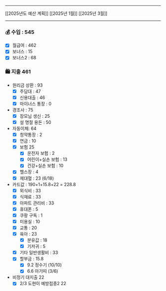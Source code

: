 ***
[[2025년도 예산 계획]]
[[2025년 1월]]
[[2025년 3월]]
***

### 💰 수입 : 545
- [x] 월급여 : 462
- [x] 보너스 : 15
- [x] 보너스2 : 68

### 🛍 지출 461
-  원리금 상환 : 93
	- [x] 주담대 : 47
	- [x] 신용대출 : 46
	- [x] 마이너스 통장 : 0
- 경조사 : 75
	- [x] 장모님 생신 : 25
	- [x] 설 명절 용돈 : 50
- 자동이체: 64
	- [x] 청약통장 : 2
	- [x] 연금 : 10
	- [x] 보험 25
		- [x] 운전자 보험 : 2
		- [x] 어린이+실손 보험 : 13
		- [x] 건강+실손 보험 : 10
	- [x] 헬스장 : 4
	- [x] 제대혈 : 23 (6/18)
- 카드값 : 190+1+15.8+22 = 228.8
	- [x] 외식비 : 33
	- [x] 식재료 : 33
	- [x] 아파트 관리비 : 33
	- [x] 휴대폰 : 5
	- [x] 쿠팡 구독 : 1
	- [x] 미용실 : 10
	- [x] 교통 : 20
	- [x] 육아 : 23
		- [x] 분유값 : 18
		- [x] 기저귀 : 5
	- [x] 기타 일반생활비 : 33
	- [x] 할부금 : 15.8
		- [x] 9.2 정수기 (10/10)
		- [x] 6.6 아기띠 (3/6)
- 비정기 대지출 22
	- [x] 2/3 도현이 예방접종2 22
